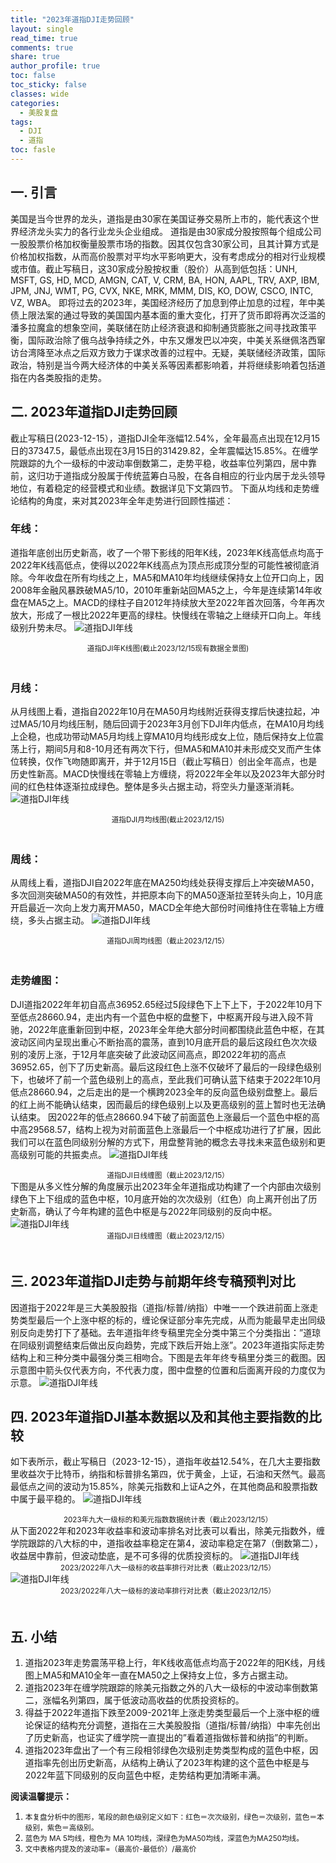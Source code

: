 ```yaml
---
title: "2023年道指DJI走势回顾"
layout: single
read_time: true
comments: true
share: true
author_profile: true
toc: false
toc_sticky: false
classes: wide
categories:
  - 美股复盘
tags:
  - DJI
  - 道指
toc: fasle
---
```

## 一. 引言 
美国是当今世界的龙头，道指是由30家在美国证券交易所上市的，能代表这个世界经济龙头实力的各行业龙头企业组成。 
道指是由30家成分股按照每个组成公司一股股票价格加权衡量股票市场的指数。因其仅包含30家公司，且其计算方式是价格加权指数，从而高价股票对平均水平影响更大，没有考虑成分的相对行业规模或市值。截止写稿日，这30家成分股按权重（股价）从高到低包括：UNH, MSFT, GS, HD, MCD, AMGN, CAT, V, CRM, BA, HON, AAPL, TRV, AXP, IBM, JPM, JNJ, WMT, PG, CVX, NKE, MRK, MMM, DIS, KO, DOW, CSCO, INTC, VZ, WBA。 
即将过去的2023年，美国经济经历了加息到停止加息的过程，年中美债上限法案的通过导致的美国国内基本面的重大变化，打开了货币即将再次泛滥的潘多拉魔盒的想象空间，美联储在防止经济衰退和抑制通货膨胀之间寻找政策平衡，国际政治除了俄乌战争持续之外，中东又爆发巴以冲突，中美关系继佩洛西窜访台湾降至冰点之后双方致力于谋求改善的过程中。无疑，美联储经济政策，国际政治，特别是当今两大经济体的中美关系等因素都影响着，并将继续影响着包括道指在内各类股指的走势。 
## 二. 2023年道指DJI走势回顾 
截止写稿日(2023-12-15），道指DJI全年涨幅12.54%，全年最高点出现在12月15日的37347.5，最低点出现在3月15日的31429.82，全年震幅达15.85%。在缠学院跟踪的九个一级标的中波动率倒数第二，走势平稳，收益率位列第四，居中靠前，这归功于道指成分股属于传统蓝筹白马股，在各自相应的行业内居于龙头领导地位，有着稳定的经营模式和业绩。数据详见下文第四节。 
下面从均线和走势缠论结构的角度，来对其2023年全年走势进行回顾性描述： 
### 年线： 
道指年底创出历史新高，收了一个带下影线的阳年K线，2023年K线高低点均高于2022年K线高低点，使得以2022年K线高点为顶点形成顶分型的可能性被彻底消除。今年收盘在所有均线之上，MA5和MA10年均线继续保持女上位开口向上，因2008年金融风暴跌破MA5/10，2010年重新站回MA5之上，今年是连续第14年收盘在MA5之上。MACD的绿柱子自2012年持续放大至2022年首次回落，今年再次放大，形成了一根比2022年更高的绿柱。快慢线在零轴之上继续开口向上。年线级别升势未尽。 
 ![道指DJI年线](https://image.olim.cc/2023-12-15-DJI-year.png)
<small><center>道指DJI年K线图(截止2023/12/15现有数据全景图)</center></small>　 
### 月线： 
从月线图上看，道指自2022年10月在MA50月均线附近获得支撑后快速拉起，冲过MA5/10月均线压制，随后回调于2023年3月创下DJI年内低点，在MA10月均线上企稳，也成功带动MA5月均线上穿MA10月均线形成女上位，随后保持女上位震荡上行，期间5月和8-10月还有两次下行，但MA5和MA10并未形成交叉而产生体位转换，仅作飞吻随即离开，并于12月15日（截止写稿日）创出全年高点，也是历史性新高。MACD快慢线在零轴上方缠绕，将2022年全年以及2023年大部分时间的红色柱体逐渐拉成绿色。整体是多头占据主动，将空头力量逐渐消耗。 
 ![道指DJI年线](https://image.olim.cc/2023-12-15-DJI-month.png)
 <small><center>道指DJI月均线图(截止2023/12/15)</center></small>　　 
### 周线： 
从周线上看，道指DJI自2022年底在MA250均线处获得支撑后上冲突破MA50，多次回测突破MA50的有效性，并把原本向下的MA50逐渐拉至转头向上，10月底开启最近一次向上发力离开MA50，MACD全年绝大部份时间维持住在零轴上方缠绕，多头占据主动。 
 ![道指DJI年线](https://image.olim.cc/2023-12-15-DJI-week.png)
 <small><center>道指DJI周均线图（截止2023/12/15）</center></small>　 
### 走势缠图： 
DJI道指2022年年初自高点36952.65经过5段绿色下上下上下，于2022年10月下至低点28660.94，走出内有一个蓝色中枢的盘整下，中枢离开段与进入段不背驰，2022年底重新回到中枢，2023年全年绝大部分时间都围绕此蓝色中枢，在其波动区间内呈现出重心不断抬高的震荡，直到10月底开启的最后这段红色次次级别的凌厉上涨，于12月年底突破了此波动区间高点，即2022年初的高点36952.65，创下了历史新高。最后这段红色上涨不仅破坏了最后的一段绿色级别下，也破坏了前一个蓝色级别上的高点，至此我们可确认蓝下结束于2022年10月低点28660.94，之后走出的是一个横跨2023全年的反向蓝色级别盘整上。最后的红上尚不能确认结束，因而最后的绿色级别上以及更高级别的蓝上暂时也无法确认结束。 
因2022年的低点28660.94下破了前面蓝色上涨最后一个蓝色中枢的高中高29568.57，结构上视为对前面蓝色上涨最后一个中枢成功进行了扩展，因此我们可以在蓝色同级别分解的方式下，用盘整背驰的概念去寻找未来蓝色级别和更高级别可能的共振卖点。 
 ![道指DJI年线](https://image.olim.cc/2023-12-15-DJI-day-1.png)
 <small><center>道指DJI日线缠图（截止2023/12/15）</center></small>
下图是从多义性分解的角度展示出2023年全年道指成功构建了一个内部由次级别绿色下上下组成的蓝色中枢，10月底开始的次次级别（红色）向上离开创出了历史新高，确认了今年构建的蓝色中枢是与2022年同级别的反向中枢。 
 ![道指DJI年线](https://image.olim.cc/2023-12-15-DJI-day-2.png)
<small><center>道指DJI日线缠图（截止2023/12/15）</center></small>　 
## 三. 2023年道指DJI走势与前期年终专稿预判对比 
因道指于2022年是三大美股股指（道指/标普/纳指）中唯一一个跌进前面上涨走势类型最后一个上涨中枢的标的，缠论保证部分率先完成，从而为能最早走出同级别反向走势打下了基础。去年道指年终专稿里完全分类中第三个分类指出：”道琼在同级别调整结束后做出反向趋势，完成下跌后开始上涨”。2023年道指实际走势结构上和三种分类中最强分类三相吻合。下图是去年年终专稿里分类三的截图。因示意图中箭头仅代表方向，不代表力度，图中盘整的位置和后面离开段的力度仅为示意。 
 ![道指DJI年线](https://image.olim.cc/2023-12-15-DJI-last-year.png)
## 四. 2023年道指DJI基本数据以及和其他主要指数的比较 
如下表所示，截止写稿日（2023-12-15），道指年收益12.54%，在几大主要指数里收益次于比特币，纳指和标普排名第四，优于黄金，上证，石油和天然气。最高最低点之间的波动为15.85%，除美元指数和上证A之外，在其他商品和股票指数中属于最平稳的。 
![道指DJI年线](https://image.olim.cc/2023-12-15-DJI-vol-compare.png)
<small><center>2023年九大一级标的和美元指数数据统计表（截止2023/12/15）</center></small>
从下面2022年和2023年收益率和波动率排名对比表可以看出，除美元指数外，缠学院跟踪的八大标的中，道指收益率稳定在第4，波动率稳定在第7（倒数第二），收益居中靠前，但波动垫底，是不可多得的优质投资标的。 
![道指DJI年线](https://image.olim.cc/2023-12-15-DJI-profit-compare.png)
<small><center>2023/2022年八大一级标的收益率排行对比表（截止2023/12/15）</center></small>
![道指DJI年线](https://image.olim.cc/2023-12-15-DJI-vol-compare.png)
<small><center>2023/2022年八大一级标的波动率排行对比表（截止2023/12/15）</center></small>　 
## 五. 小结 
1. 道指2023年走势震荡平稳上行，年K线收高低点均高于2022年的阳K线，月线图上MA5和MA10全年一直在MA50之上保持女上位，多方占据主动。 
2. 道指2023年在缠学院跟踪的除美元指数之外的八大一级标的中波动率倒数第二，涨幅名列第四，属于低波动高收益的优质投资标的。 
3. 得益于2022年道指下跌至2009-2021年上涨走势类型最后一个上涨中枢的缠论保证的结构充分调整，道指在三大美股股指（道指/标普/纳指）中率先创出了历史新高，也证实了缠学院一直提出的”看着道指做标普和纳指”的判断。 
4. 道指2023年盘出了一个有三段相邻绿色次级别走势类型构成的蓝色中枢，因道指率先创出历史新高，从结构上确认了2023年构建的这个蓝色中枢是与2022年蓝下同级别的反向蓝色中枢，走势结构更加清晰丰满。 

**阅读温馨提示：** 
1. <small>本复盘分析中的图形，笔段的颜色级别定义如下：红色＝次次级别，绿色＝次级别，蓝色＝本级别，紫色＝高级别。</small> 
2. <small>蓝色为 MA 5均线，橙色为 MA 10均线，深绿色为MA50均线，深蓝色为MA250均线。</small> 
3. <small>文中表格内提及的波动率=（最高价-最低价）/最高价 </small>

